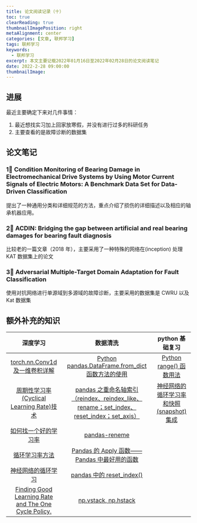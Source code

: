 ```yaml
---
title: 论文阅读记录（十）
toc: true
clearReading: true
thumbnailImagePosition: right
metaAlignment: center
categories: [文章, 联邦学习]
tags: 联邦学习
keywords:
  - 联邦学习
excerpt: 本文主要记载2022年01月16日至2022年02月28日的论文阅读笔记
date: 2022-2-28 09:00:00
thumbnailImage:
---
```


<!-- toc -->

## 进展

最近主要确定下来对几件事情：

1. 最近想找实习加上回家放寒假，并没有进行过多的科研任务
2. 主要查看的是故障诊断的数据集

## 论文笔记

### 1⃣️ Condition Monitoring of Bearing Damage in Electromechanical Drive Systems by Using Motor Current Signals of Electric Motors: A Benchmark Data Set for Data-Driven Classification

提出了一种通用分类和详细规范的方法，重点介绍了损伤的详细描述以及相应的轴承机器应用。

### 2⃣️ ACDIN: Bridging the gap between artificial and real bearing damages for bearing fault diagnosis

比较老的一篇文章（2018 年），主要采用了一种特殊的网络在(inception) 处理 KAT 数据集上的论文

### 3⃣️ Adversarial Multiple-Target Domain Adaptation for Fault Classification

使用对抗网络进行单源域到多源域的故障诊断，主要采用的数据集是 CWRU 以及 Kat 数据集

## 额外补充的知识

|                                                                        深度学习                                                                         |                                                                      数据清洗                                                                       |                                     python 基础复习                                     |
| :-----------------------------------------------------------------------------------------------------------------------------------------------------: | :-------------------------------------------------------------------------------------------------------------------------------------------------: | :-------------------------------------------------------------------------------------: |
|                                [torch.nn.Conv1d 及一维卷积详解](https://blog.csdn.net/fy_2018/article/details/119489764)                                |                              [Python pandas.DataFrame.from_dict 函数方法的使用](https://www.cjavapy.com/article/472/)                               |     [Python range() 函数用法](https://www.runoob.com/python/python-func-range.html)     |
|                       [周期性学习率(Cyclical Learning Rate)技术](https://blog.csdn.net/weixin_43896398/article/details/84762886)                        | [pandas 之重命名轴索引（reindex、reindex_like、rename；set_index、reset_index；set_axis）](https://blog.csdn.net/ljr_123/article/details/105285226) | [神经网络的循环学习率和快照(snapshot)集成](https://www.yanxishe.com/columnDetail/24721) |
|                                              [如何找一个好的学习率](https://zhuanlan.zhihu.com/p/62131313)                                              |         [pandas-reneme](https://pandas.pydata.org/pandas-docs/version/0.21/generated/pandas.DataFrame.rename.html#pandas-dataframe-rename)          |                                                                                         |
|                                                 [循环学习率方法](https://zhuanlan.zhihu.com/p/62131358)                                                 |                      [Pandas 的 Apply 函数——Pandas 中最好用的函数](https://blog.csdn.net/qq_19528953/article/details/79348929)                      |                                                                                         |
|                                            [神经网络的循环学习](https://www.yanxishe.com/columnDetail/24721)                                            |                                      [pandas 中的 reset_index()](https://www.cnblogs.com/keye/p/11229863.html)                                      |                                                                                         |
| [Finding Good Learning Rate and The One Cycle Policy.](https://towardsdatascience.com/finding-good-learning-rate-and-the-one-cycle-policy-7159fe1db5d6) |                                  [np.vstack, np.hstack](https://blog.csdn.net/u012609509/article/details/70319293)                                  |                                                                                         |
